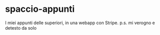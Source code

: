 # spaccio-appunti

I miei appunti delle superiori, in una webapp con Stripe.
p.s. mi verogno e detesto da solo

